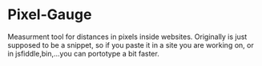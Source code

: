 Pixel-Gauge
===========

Measurment tool for distances in pixels inside websites.
Originally is just supposed to be a snippet, so if you paste it in a site you are working on, or in jsfiddle,bin,...you can portotype a bit faster.